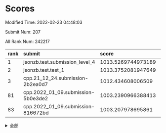 # Scores

Modified Time: 2022-02-23 04:48:03

Submit Num: 207

All Rank Num: 242217

| rank |               submit               |       score        |       sigma        | pk_num |
| :--- | :--------------------------------- | :----------------- | :----------------- | :----- |
| 1    | jsonzb.test.submission_level_4     | 1013.5269744973189 | 0.7963369433509474 | 4682   |
| 2    | jsonzb.test.test_1                 | 1013.3752081947649 | 0.8035903576782127 | 4675   |
| 3    | cpp.21_12_24.submission-2b2ea0d7   | 1012.434608006509  | 0.7681381184194883 | 4675   |
| 81   | cpp.2022_01_09.submission-5b0e3de2 | 1003.2390966388413 | 0.7250632306917907 | 4682   |
| 83   | cpp.2022_01_09.submission-816672bd | 1003.207978695861  | 0.7144263158498873 | 4679   |


<details>
<summary>全部</summary>

| rank |                 submit                 |       score        |       sigma        | pk_num |
| :--- | :------------------------------------- | :----------------- | :----------------- | :----- |
| 1    | jsonzb.test.submission_level_4         | 1013.5269744973189 | 0.7963369433509474 | 4682   |
| 2    | jsonzb.test.test_1                     | 1013.3752081947649 | 0.8035903576782127 | 4675   |
| 3    | cpp.21_12_24.submission-2b2ea0d7       | 1012.434608006509  | 0.7681381184194883 | 4675   |
| 4    | gobigger.level_3.submission_level_3_11 | 1011.4032831957021 | 0.7856206319836114 | 4679   |
| 5    | gobigger.level_3.submission_level_3_24 | 1011.3453744402303 | 0.7596304594372135 | 4680   |
| 6    | gobigger.level_3.submission_level_3_34 | 1011.247429673913  | 0.7660646516837477 | 4679   |
| 7    | gobigger.level_3.submission_level_3_35 | 1011.1192664741815 | 0.7717793302919091 | 4683   |
| 8    | gobigger.level_3.submission_level_3_30 | 1011.1142039347874 | 0.7972884408976124 | 4680   |
| 9    | gobigger.level_3.submission_level_3_16 | 1011.0746937213445 | 0.7558613920586773 | 4676   |
| 10   | gobigger.level_3.submission_level_3_22 | 1010.9772109183515 | 0.7591989509821055 | 4687   |
| 11   | gobigger.level_3.submission_level_3_37 | 1010.9755704437265 | 0.7783617871927443 | 4681   |
| 12   | gobigger.level_3.submission_level_3_14 | 1010.9299024611297 | 0.7654314226707505 | 4678   |
| 13   | gobigger.level_3.submission_level_3_36 | 1010.799380525521  | 0.7667574864757566 | 4681   |
| 14   | gobigger.level_3.submission_level_3_6  | 1010.7157936503901 | 0.7483821492239535 | 4682   |
| 15   | gobigger.level_3.submission_level_3_47 | 1010.6692409787206 | 0.7789548105384513 | 4679   |
| 16   | gobigger.level_3.submission_level_3_25 | 1010.5501838589954 | 0.748146481312826  | 4680   |
| 17   | gobigger.level_3.submission_level_3_3  | 1010.5460207278994 | 0.7467906489309879 | 4681   |
| 18   | gobigger.level_3.submission_level_3_20 | 1010.4352988860788 | 0.7539358356080396 | 4682   |
| 19   | gobigger.level_3.submission_level_3_41 | 1010.2796786822885 | 0.7706420855665534 | 4680   |
| 20   | gobigger.level_3.submission_level_3_7  | 1010.164279105071  | 0.7457547577501936 | 4679   |
| 21   | gobigger.level_3.submission_level_3_29 | 1010.0924267076002 | 0.7617139606421339 | 4681   |
| 22   | gobigger.level_3.submission_level_3_46 | 1010.0375796441057 | 0.7492214252886192 | 4680   |
| 23   | gobigger.level_3.submission_level_3_2  | 1009.9449820695827 | 0.7613056784388335 | 4681   |
| 24   | gobigger.level_3.submission_level_3_17 | 1009.9256028188391 | 0.7668879142532111 | 4680   |
| 25   | gobigger.level_3.submission_level_3_26 | 1009.9086806571155 | 0.7683842487987532 | 4682   |
| 26   | gobigger.level_3.submission_level_3_5  | 1009.9009874287557 | 0.7662074206989078 | 4682   |
| 27   | gobigger.level_3.submission_level_3_42 | 1009.8513652160269 | 0.7442354146804758 | 4679   |
| 28   | gobigger.level_3.submission_level_3_4  | 1009.8485989692873 | 0.7445819469831587 | 4685   |
| 29   | gobigger.level_3.submission_level_3_13 | 1009.8397812221154 | 0.7423655433239388 | 4674   |
| 30   | gobigger.level_3.submission_level_3_32 | 1009.8278625041169 | 0.7476376251393962 | 4685   |
| 31   | gobigger.level_3.submission_level_3_19 | 1009.824986244873  | 0.7495671514487032 | 4681   |
| 32   | gobigger.level_3.submission_level_3_40 | 1009.776007417144  | 0.7588175234645248 | 4682   |
| 33   | gobigger.level_3.submission_level_3_15 | 1009.6987649813414 | 0.7730898870134885 | 4679   |
| 34   | gobigger.level_3.submission_level_3_27 | 1009.6818775242895 | 0.755624843111179  | 4682   |
| 35   | gobigger.level_3.submission_level_3_21 | 1009.6795481630148 | 0.7678171026030934 | 4680   |
| 36   | gobigger.level_3.submission_level_3_9  | 1009.6765137808516 | 0.7445474896620888 | 4678   |
| 37   | gobigger.level_3.submission_level_3_43 | 1009.6461628267073 | 0.773224334419559  | 4683   |
| 38   | gobigger.level_3.submission_level_3_33 | 1009.5826750295068 | 0.763168290990371  | 4685   |
| 39   | gobigger.level_3.submission_level_3_45 | 1009.5430280751143 | 0.758177731749203  | 4675   |
| 40   | gobigger.level_3.submission_level_3_1  | 1009.396102110499  | 0.736277369570277  | 4680   |
| 41   | gobigger.level_3.submission_level_3_49 | 1009.2872686850682 | 0.7346591468376138 | 4674   |
| 42   | gobigger.level_3.submission_level_3_48 | 1009.2678011070848 | 0.7585901223285915 | 4679   |
| 43   | gobigger.level_3.submission_level_3_0  | 1009.2671800796215 | 0.7509334397424146 | 4680   |
| 44   | gobigger.level_3.submission_level_3_23 | 1009.0755564383842 | 0.7410167881673808 | 4681   |
| 45   | gobigger.level_3.submission_level_3_28 | 1009.0321532158694 | 0.7567158066833759 | 4680   |
| 46   | gobigger.level_3.submission_level_3_18 | 1008.9514924281111 | 0.7418787022198509 | 4682   |
| 47   | gobigger.level_3.submission_level_3_8  | 1008.940084009906  | 0.77161341489852   | 4679   |
| 48   | gobigger.level_3.submission_level_3_10 | 1008.5965092734724 | 0.7413870204815127 | 4685   |
| 49   | gobigger.level_3.submission_level_3_31 | 1008.5218011094641 | 0.7561303652937482 | 4682   |
| 50   | gobigger.level_3.submission_level_3_44 | 1008.3479028993426 | 0.7636051206054705 | 4682   |
| 51   | gobigger.level_3.submission_level_3_38 | 1008.347030124808  | 0.7502024038037695 | 4676   |
| 52   | gobigger.level_3.submission_level_3_12 | 1008.2218379311033 | 0.7544207350366897 | 4678   |
| 53   | gobigger.level_3.submission_level_3_39 | 1007.7698436567932 | 0.7373309990845772 | 4679   |
| 54   | gobigger.level_1.submission_level_1_32 | 1005.3288104074228 | 0.7193827294621952 | 4683   |
| 55   | gobigger.level_1.submission_level_1_33 | 1004.8087279902843 | 0.7047883401981254 | 4677   |
| 56   | gobigger.level_1.submission_level_1_27 | 1004.6305878409955 | 0.7203751942691808 | 4677   |
| 57   | gobigger.level_1.submission_level_1_46 | 1004.2803441959059 | 0.7256236018225949 | 4681   |
| 58   | gobigger.level_1.submission_level_1_5  | 1004.2439560676853 | 0.7231022022952804 | 4685   |
| 59   | gobigger.level_1.submission_level_1_13 | 1004.1818915949674 | 0.7126490695539127 | 4683   |
| 60   | gobigger.level_1.submission_level_1_18 | 1004.1673864624091 | 0.7096662137986248 | 4683   |
| 61   | gobigger.level_1.submission_level_1_15 | 1004.1324788703864 | 0.7116927531948151 | 4676   |
| 62   | gobigger.level_1.submission_level_1_0  | 1004.0378911111308 | 0.7193780547023658 | 4686   |
| 63   | gobigger.level_1.submission_level_1_23 | 1004.0044114308664 | 0.7170820095427075 | 4674   |
| 64   | gobigger.level_1.submission_level_1_48 | 1003.8805276247914 | 0.718108258375121  | 4678   |
| 65   | gobigger.level_1.submission_level_1_6  | 1003.8096948165405 | 0.7287918164907693 | 4682   |
| 66   | gobigger.level_1.submission_level_1_21 | 1003.8023009010797 | 0.7222651654579103 | 4677   |
| 67   | gobigger.level_1.submission_level_1_41 | 1003.746622444517  | 0.7130515488297923 | 4677   |
| 68   | gobigger.level_1.submission_level_1_37 | 1003.7139643697199 | 0.7202937670381645 | 4681   |
| 69   | gobigger.level_1.submission_level_1_25 | 1003.627444262126  | 0.7143324156744021 | 4687   |
| 70   | gobigger.level_1.submission_level_1_26 | 1003.6033620619618 | 0.7045481075781068 | 4681   |
| 71   | gobigger.level_1.submission_level_1_20 | 1003.5706821022924 | 0.7090957802065833 | 4681   |
| 72   | gobigger.level_1.submission_level_1_7  | 1003.5698734912514 | 0.7333634518685661 | 4677   |
| 73   | gobigger.level_1.submission_level_1_28 | 1003.5630020632343 | 0.7219065821823625 | 4679   |
| 74   | gobigger.level_1.submission_level_1_2  | 1003.5280581049424 | 0.703427088485684  | 4680   |
| 75   | gobigger.level_1.submission_level_1_49 | 1003.4419237486827 | 0.7212025268420955 | 4676   |
| 76   | gobigger.level_1.submission_level_1_17 | 1003.4351812374106 | 0.7146575593340798 | 4677   |
| 77   | gobigger.level_1.submission_level_1_8  | 1003.3727099023322 | 0.719406056104374  | 4677   |
| 78   | gobigger.level_1.submission_level_1_35 | 1003.3176008132809 | 0.7233966038246203 | 4682   |
| 79   | gobigger.level_1.submission_level_1_9  | 1003.2624197667657 | 0.7254844701622565 | 4681   |
| 80   | gobigger.level_1.submission_level_1_4  | 1003.2485357788355 | 0.7131940481790657 | 4680   |
| 81   | cpp.2022_01_09.submission-5b0e3de2     | 1003.2390966388413 | 0.7250632306917907 | 4682   |
| 82   | gobigger.level_1.submission_level_1_12 | 1003.2217676961426 | 0.7209573230727039 | 4674   |
| 83   | cpp.2022_01_09.submission-816672bd     | 1003.207978695861  | 0.7144263158498873 | 4679   |
| 84   | gobigger.level_1.submission_level_1_3  | 1003.171064030372  | 0.7136822993364711 | 4680   |
| 85   | gobigger.level_1.submission_level_1_36 | 1003.1496929469805 | 0.7130576553086021 | 4683   |
| 86   | gobigger.level_1.submission_level_1_24 | 1003.1380304156445 | 0.7290633097111469 | 4679   |
| 87   | gobigger.level_1.submission_level_1_47 | 1003.1292194479739 | 0.7242446832569881 | 4683   |
| 88   | gobigger.level_1.submission_level_1_40 | 1003.1088336635864 | 0.7154187247918615 | 4679   |
| 89   | gobigger.level_1.submission_level_1_31 | 1003.0941663465269 | 0.7147797840201096 | 4674   |
| 90   | gobigger.level_1.submission_level_1_19 | 1003.0930096847167 | 0.7225254745724486 | 4681   |
| 91   | gobigger.level_1.submission_level_1_30 | 1003.058615244963  | 0.7135264559541111 | 4680   |
| 92   | gobigger.level_1.submission_level_1_34 | 1003.052137947536  | 0.7169111830267376 | 4687   |
| 93   | gobigger.level_1.submission_level_1_29 | 1003.017877956736  | 0.7218731888387186 | 4682   |
| 94   | gobigger.level_1.submission_level_1_43 | 1002.9885855049902 | 0.7208695368947036 | 4683   |
| 95   | gobigger.level_1.submission_level_1_38 | 1002.9394316074055 | 0.7152072450859628 | 4685   |
| 96   | gobigger.level_1.submission_level_1_11 | 1002.673033563087  | 0.721153694992247  | 4677   |
| 97   | gobigger.level_1.submission_level_1_1  | 1002.6611761111491 | 0.7123841385987293 | 4680   |
| 98   | gobigger.level_1.submission_level_1_16 | 1002.5394301957629 | 0.7172026828065895 | 4685   |
| 99   | gobigger.level_1.submission_level_1_44 | 1002.4367169339241 | 0.7192467740463856 | 4678   |
| 100  | gobigger.level_1.submission_level_1_39 | 1002.3537337915168 | 0.7129087459785068 | 4678   |
| 101  | gobigger.level_1.submission_level_1_22 | 1002.3067294068803 | 0.7176792641318818 | 4681   |
| 102  | gobigger.level_1.submission_level_1_14 | 1002.2063712112753 | 0.7127906990046998 | 4674   |
| 103  | gobigger.level_1.submission_level_1_45 | 1002.0593579006425 | 0.717803359861147  | 4682   |
| 104  | gobigger.level_1.submission_level_1_42 | 1001.6406701391211 | 0.7127149914659766 | 4683   |
| 105  | gobigger.level_1.submission_level_1_10 | 1001.2155860741091 | 0.6984531632385635 | 4684   |
| 106  | gobigger.random.submission_random_42   | 997.8639356445422  | 0.7085010015098139 | 4677   |
| 107  | gobigger.random.submission_random_11   | 997.6742325397902  | 0.7065934564999459 | 4680   |
| 108  | gobigger.random.submission_random_18   | 997.6188077931499  | 0.6975055270748632 | 4679   |
| 109  | gobigger.random.submission_random_30   | 997.3318900339185  | 0.7143404767995257 | 4680   |
| 110  | gobigger.random.submission_random_23   | 996.9161110752426  | 0.7167144307763716 | 4681   |
| 111  | gobigger.random.submission_random_1    | 996.7388724763496  | 0.7034795948743375 | 4682   |
| 112  | gobigger.random.submission_random_32   | 996.7029043376672  | 0.7043324582127979 | 4682   |
| 113  | gobigger.random.submission_random_43   | 996.601886101297   | 0.697280262766641  | 4683   |
| 114  | gobigger.random.submission_random_10   | 996.5269340776333  | 0.6996494607734208 | 4678   |
| 115  | gobigger.random.submission_random_5    | 996.4563468485492  | 0.714290559354475  | 4683   |
| 116  | gobigger.random.submission_random_3    | 996.439397539804   | 0.7145219167532034 | 4679   |
| 117  | gobigger.random.submission_random_0    | 996.4374993534339  | 0.7221617775333605 | 4683   |
| 118  | gobigger.random.submission_random_44   | 996.4012859709014  | 0.683605667279895  | 4680   |
| 119  | gobigger.random.submission_random_48   | 996.3827273435109  | 0.7023313011181616 | 4681   |
| 120  | gobigger.random.submission_random_8    | 996.2907693937301  | 0.7266462953955043 | 4679   |
| 121  | gobigger.random.submission_random_14   | 996.2851017346364  | 0.7100967981453432 | 4682   |
| 122  | gobigger.random.submission_random_19   | 996.1260299979002  | 0.7090096733963572 | 4682   |
| 123  | gobigger.random.submission_random_9    | 996.1067967169212  | 0.7123566831968258 | 4683   |
| 124  | gobigger.random.submission_random_27   | 996.0334236291587  | 0.7103304887965625 | 4681   |
| 125  | gobigger.random.submission_random_22   | 996.0274187817155  | 0.7167993351722743 | 4682   |
| 126  | gobigger.random.submission_random_7    | 995.9870029389863  | 0.7059205898774482 | 4682   |
| 127  | gobigger.random.submission_random_25   | 995.9570204825268  | 0.6983509674049435 | 4676   |
| 128  | gobigger.random.submission_random_41   | 995.9553163460276  | 0.7125421881428536 | 4677   |
| 129  | gobigger.random.submission_random_26   | 995.8844417451766  | 0.7299025422832577 | 4681   |
| 130  | gobigger.random.submission_random_17   | 995.8640340583382  | 0.703780044093029  | 4680   |
| 131  | gobigger.random.submission_random_2    | 995.8386268855302  | 0.7014088971221479 | 4682   |
| 132  | gobigger.random.submission_random_38   | 995.83622139058    | 0.7089214355559547 | 4673   |
| 133  | gobigger.random.submission_random_4    | 995.8135092050926  | 0.7136024976040938 | 4675   |
| 134  | gobigger.random.submission_random_12   | 995.7896608426772  | 0.7072298153069021 | 4682   |
| 135  | gobigger.random.submission_random_29   | 995.7223216435768  | 0.6997506145780483 | 4683   |
| 136  | gobigger.random.submission_random_21   | 995.6917168548333  | 0.7071249855894914 | 4683   |
| 137  | gobigger.random.submission_random_39   | 995.6079651723217  | 0.7226996597011589 | 4683   |
| 138  | gobigger.random.submission_random_37   | 995.5980221206955  | 0.7071663238307203 | 4679   |
| 139  | gobigger.random.submission_random_45   | 995.5532054688987  | 0.7110264073027528 | 4685   |
| 140  | gobigger.random.submission_random_46   | 995.5154099112298  | 0.7167556644273286 | 4683   |
| 141  | gobigger.random.submission_random_33   | 995.4627026175647  | 0.7200011885869299 | 4683   |
| 142  | gobigger.random.submission_random_6    | 995.4100328538757  | 0.7060023622949703 | 4681   |
| 143  | gobigger.random.submission_random_24   | 995.4057216312603  | 0.7208104322225035 | 4680   |
| 144  | gobigger.random.submission_random_49   | 995.2988452532796  | 0.7194397696439073 | 4677   |
| 145  | gobigger.random.submission_random_15   | 995.2860021703199  | 0.7125883737640346 | 4682   |
| 146  | gobigger.random.submission_random_16   | 995.2740500752252  | 0.7253175280799776 | 4682   |
| 147  | gobigger.random.submission_random_31   | 995.2728481977747  | 0.7128249334814741 | 4680   |
| 148  | gobigger.random.submission_random_28   | 995.2606591065721  | 0.7219021410981353 | 4676   |
| 149  | gobigger.random.submission_random_36   | 995.1420844185301  | 0.7074397977258853 | 4677   |
| 150  | gobigger.random.submission_random_47   | 995.0624373085569  | 0.7122506394628068 | 4681   |
| 151  | gobigger.random.submission_random_35   | 994.9652256086729  | 0.7084816472982234 | 4680   |
| 152  | gobigger.random.submission_random_20   | 994.804683500662   | 0.7199624658803122 | 4678   |
| 153  | gobigger.level_2.submission_level_2_22 | 994.6088654002943  | 0.7389693039617107 | 4685   |
| 154  | gobigger.random.submission_random_40   | 994.5878713173406  | 0.70807184161301   | 4685   |
| 155  | gobigger.random.submission_random_13   | 994.5132858730334  | 0.696879559502167  | 4680   |
| 156  | gobigger.level_2.submission_level_2_33 | 994.4944273355908  | 0.7242402812181649 | 4681   |
| 157  | gobigger.level_2.submission_level_2_25 | 994.4651798914473  | 0.7223735928024596 | 4682   |
| 158  | gobigger.random.submission_random_34   | 994.199521739128   | 0.7162476813702765 | 4680   |
| 159  | gobigger.level_2.submission_level_2_36 | 994.0895492849639  | 0.7260508045199842 | 4682   |
| 160  | gobigger.level_2.submission_level_2_34 | 993.4359053747157  | 0.7305160805935954 | 4680   |
| 161  | gobigger.level_2.submission_level_2_3  | 993.3280229429869  | 0.7438397014136691 | 4683   |
| 162  | gobigger.level_2.submission_level_2_35 | 993.0321801167358  | 0.7540281980453103 | 4679   |
| 163  | gobigger.level_2.submission_level_2_14 | 992.9677400093809  | 0.7318298399039823 | 4682   |
| 164  | gobigger.level_2.submission_level_2_43 | 992.8172325207436  | 0.7438927330424016 | 4682   |
| 165  | gobigger.level_2.submission_level_2_20 | 992.8153894627438  | 0.7378644273583908 | 4684   |
| 166  | gobigger.level_2.submission_level_2_28 | 992.7832136490747  | 0.7370860698372685 | 4680   |
| 167  | gobigger.level_2.submission_level_2_1  | 992.7701551578241  | 0.7326125764717476 | 4676   |
| 168  | gobigger.level_2.submission_level_2_49 | 992.7125788375391  | 0.7196366841843004 | 4684   |
| 169  | gobigger.level_2.submission_level_2_4  | 992.6821410912122  | 0.758413932100437  | 4681   |
| 170  | gobigger.level_2.submission_level_2_16 | 992.6607418629205  | 0.7467908428258211 | 4679   |
| 171  | gobigger.level_2.submission_level_2_32 | 992.6503780612928  | 0.7450018400394872 | 4681   |
| 172  | gobigger.level_2.submission_level_2_11 | 992.5973170691642  | 0.7348676895190928 | 4678   |
| 173  | gobigger.level_2.submission_level_2_6  | 992.5114141487187  | 0.7603495440002415 | 4680   |
| 174  | gobigger.level_2.submission_level_2_46 | 992.5043570931113  | 0.742253333024401  | 4682   |
| 175  | gobigger.level_2.submission_level_2_12 | 992.4856651028452  | 0.7570306639587897 | 4688   |
| 176  | gobigger.level_2.submission_level_2_17 | 992.4464506097977  | 0.7564413827958983 | 4675   |
| 177  | gobigger.level_2.submission_level_2_21 | 992.4039632532333  | 0.7253922134857841 | 4683   |
| 178  | gobigger.level_2.submission_level_2_42 | 992.386958430479   | 0.7399357135351567 | 4681   |
| 179  | gobigger.level_2.submission_level_2_23 | 992.2133286233884  | 0.7396270005359862 | 4677   |
| 180  | gobigger.level_2.submission_level_2_10 | 992.1193378166192  | 0.7564004340926221 | 4684   |
| 181  | gobigger.level_2.submission_level_2_7  | 992.1140289464928  | 0.7364886583275241 | 4686   |
| 182  | gobigger.level_2.submission_level_2_48 | 992.0442780811431  | 0.7422096604873298 | 4681   |
| 183  | gobigger.level_2.submission_level_2_5  | 992.0332945303893  | 0.7415917061937431 | 4687   |
| 184  | gobigger.level_2.submission_level_2_19 | 992.0109658184031  | 0.7461693909997292 | 4675   |
| 185  | gobigger.level_2.submission_level_2_29 | 992.0012763874616  | 0.7411083257515381 | 4678   |
| 186  | gobigger.level_2.submission_level_2_15 | 991.9648085333102  | 0.7606976728419355 | 4682   |
| 187  | gobigger.level_2.submission_level_2_37 | 991.821187117152   | 0.7416581122059253 | 4682   |
| 188  | gobigger.level_2.submission_level_2_9  | 991.8057978866001  | 0.7484335934250528 | 4679   |
| 189  | gobigger.level_2.submission_level_2_2  | 991.7535349650234  | 0.733376040063261  | 4682   |
| 190  | gobigger.level_2.submission_level_2_24 | 991.7419881539039  | 0.741380298358863  | 4682   |
| 191  | gobigger.level_2.submission_level_2_26 | 991.7006870662404  | 0.7516009973957029 | 4681   |
| 192  | gobigger.level_2.submission_level_2_27 | 991.6851566779764  | 0.7545016910383525 | 4686   |
| 193  | gobigger.level_2.submission_level_2_45 | 991.6142010842588  | 0.7485267733061431 | 4682   |
| 194  | gobigger.level_2.submission_level_2_30 | 991.5615060419614  | 0.7503135677022468 | 4684   |
| 195  | gobigger.level_2.submission_level_2_0  | 991.553385772441   | 0.7449024824406939 | 4685   |
| 196  | gobigger.level_2.submission_level_2_47 | 991.5210682689722  | 0.7378773491943913 | 4683   |
| 197  | gobigger.level_2.submission_level_2_41 | 991.4259137677489  | 0.7702097379976648 | 4681   |
| 198  | gobigger.level_2.submission_level_2_8  | 991.3275294129795  | 0.750698475058421  | 4682   |
| 199  | gobigger.level_2.submission_level_2_38 | 991.2135424202145  | 0.7597510508547395 | 4678   |
| 200  | gobigger.level_2.submission_level_2_13 | 991.0662531093109  | 0.758422717341984  | 4683   |
| 201  | gobigger.level_2.submission_level_2_40 | 990.9587632185622  | 0.7716118847993974 | 4678   |
| 202  | gobigger.level_2.submission_level_2_31 | 990.8420303767743  | 0.7763911993447563 | 4680   |
| 203  | gobigger.level_2.submission_level_2_18 | 990.8209020089126  | 0.785003555767623  | 4677   |
| 204  | gobigger.level_2.submission_level_2_39 | 990.8192489904378  | 0.7438773943875376 | 4675   |
| 205  | gobigger.level_2.submission_level_2_44 | 990.5537190291773  | 0.7535764008797127 | 4683   |
| 206  | gobigger.none.submission_none_0        | 977.5734092012013  | 1.2450470149397626 | 4685   |
| 207  | gobigger.none.submission_none_1        | 976.6399758847417  | 1.4104967526029468 | 4681   |

</details>